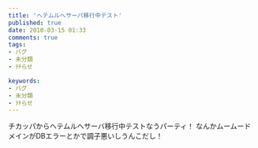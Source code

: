 ```yaml
---
title: 'ヘテムルへサーバ移行中テスト'
published: true
date: 2010-03-15 01:33
comments: true
tags:
- バグ
- 未分類
- ｦﾁらせ

keywords:
- バグ
- 未分類
- ｦﾁらせ
---
```

チカッパからヘテムルへサーバ移行中テストなうパーティ！
なんかムームードメインがDBエラーとかで調子悪いしうんこだし！